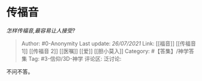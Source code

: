 # 传福音
*怎样传福音,最容易让人接受?*

> Author: #0-Anonymity
> Last update: *26/07/2021*
> Link: [[福音]] [[传福音 1]] [[传福音 2]] [[医嘱]] [[爱]] [[胆小莫入]]
> Category: #【答集】/神学答集
> Tag: #3-信仰/3D-神学
> 评论区:
> 泛讨论:

不问不答。
